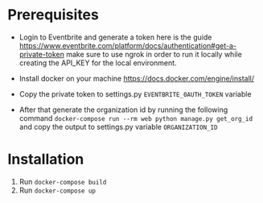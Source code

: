 # Prerequisites

- Login to Eventbrite and generate a token here is the guide https://www.eventbrite.com/platform/docs/authentication#get-a-private-token
make sure to use ngrok in order to run it locally while creating the API_KEY for the local environment.

- Install docker on your machine 
https://docs.docker.com/engine/install/

- Copy the private token to settings.py `EVENTBRITE_0AUTH_TOKEN`  variable
- After that generate the organization id by running the following command
`docker-compose run --rm web python manage.py get_org_id` and copy the output to settings.py variable `ORGANIZATION_ID`

# Installation

1) Run `docker-compose build`
2) Run `docker-compose up`


